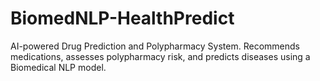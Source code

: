 # BiomedNLP-HealthPredict
AI-powered Drug Prediction and Polypharmacy System. Recommends medications, assesses polypharmacy risk, and predicts diseases using a Biomedical NLP model.
